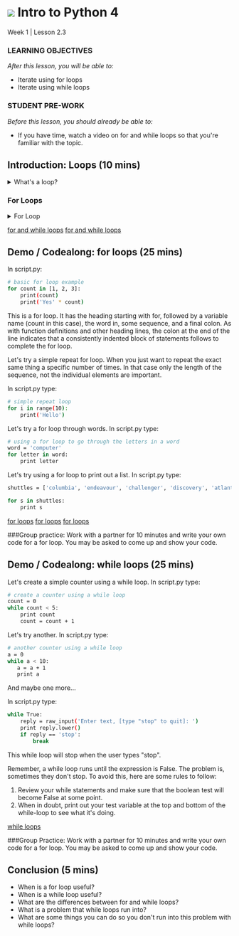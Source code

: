 # ![](https://ga-dash.s3.amazonaws.com/production/assets/logo-9f88ae6c9c3871690e33280fcf557f33.png) Intro to Python 4
Week 1 | Lesson 2.3

### LEARNING OBJECTIVES
*After this lesson, you will be able to:*
- Iterate using for loops
- Iterate using while loops

### STUDENT PRE-WORK
*Before this lesson, you should already be able to:*
- If you have time, watch a video on for and while loops so that you're familiar
  with the topic.

<a name="for and while loops"></a>
## Introduction: Loops (10 mins)
<details>
<summary>
What's a loop?
</summary>
```bash
A device that tells Python to do the same thing over and over again.
```
</details>

### For Loops

<details>
<summary>
For Loop
</summary>
```bash
The for loop is used to iterate over the elements of a sequence.

You can use any object (such as strings, arrays, lists, tuples, dict and so on) in a for loop in Python.
```
</details>

###While Loops

<details>
<summary>
While Loop
</summary>
```bash
A while loop consists of a block of code and a condition. The condition is evaluated, and if the condition is true, the code within the block is executed. This repeats until the condition becomes false.
```
</details>

[for and while loops](http://www.pythonforbeginners.com/control-flow-2/python-for-and-while-loops)
[for and while loops](http://www.cyberciti.biz/faq/python-for-loop-examples-statements/)


<a name="for loops"></a>
## Demo / Codealong: for loops (25 mins)

In script.py:
```bash
# basic for loop example
for count in [1, 2, 3]:
    print(count)
    print('Yes' * count)
```

This is a for loop. It has the heading starting with for, followed by a
variable name (count in this case), the word in, some sequence, and a final colon.
As with function definitions and other heading lines, the colon at the end of
the line indicates that a consistently indented block of statements follows
to complete the for loop.

Let's try a simple repeat for loop. When you just want to repeat the exact same
thing a specific number of times. In that case only the length of the sequence,
not the individual elements are important.

In script.py type:
```bash
# simple repeat loop
for i in range(10):
    print('Hello')
```

Let's try a for loop through words.
In script.py type:
```bash
# using a for loop to go through the letters in a word
word = 'computer'
for letter in word:
    print letter
```

Let's try using a for loop to print out a list.
In script.py type:
```bash
shuttles = ['columbia', 'endeavour', 'challenger', 'discovery', 'atlantis', 'enterprise', 'pathfinder' ]

for s in shuttles:
    print s
```

[for loops](http://www.cyberciti.biz/faq/python-for-loop-examples-statements/)
[for loops](http://www.pythonforbeginners.com/control-flow-2/python-for-and-while-loops)
[for loops](http://anh.cs.luc.edu/python/hands-on/3.1/handsonHtml/loops.html)

###Group practice:
Work with a partner for 10 minutes and write your own code for a for loop. You may be asked to come up and show your code.

<a name="while loops"></a>
## Demo / Codealong: while loops (25 mins)

Let's create a simple counter using a while loop.
In script.py type:
```bash
# create a counter using a while loop
count = 0
while count < 5:
    print count
    count = count + 1  
```

Let's try another.
In script.py type:
```bash
# another counter using a while loop
a = 0		
while a < 10:
   a = a + 1
   print a
```

And maybe one more...

In script.py type:
```bash
while True:
    reply = raw_input('Enter text, [type "stop" to quit]: ')
    print reply.lower()
    if reply == 'stop':
        break
```

This while loop will stop when the user types "stop".

Remember, a while loop runs until the expression is False. The problem is,
sometimes they don't stop. To avoid this, here are some rules to follow:

1. Review your while statements and make sure that the boolean test will
   become False at some point.
2. When in doubt, print out your test variable at the top and bottom of the
   while-loop to see what it's doing.

[while loops](http://learnpythonthehardway.org/book/ex33.html)

###Group Practice:
Work with a partner for 10 minutes and write your own code for a for loop. You may be asked to come up and show your code.


<a name="conclusion"></a>
## Conclusion (5 mins)
- When is a for loop useful?
- When is a while loop useful?
- What are the differences between for and while loops?
- What is a problem that while loops run into?
- What are some things you can do so you don't run into this problem with while loops?
